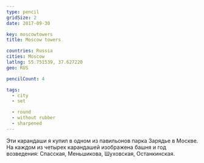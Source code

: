 ```yaml
---
type: pencil
gridSize: 2
date: 2017-09-30

key: moscowtowers
title: Moscow towers

countries: Russia
cities: Moscow
latlng: 55.751539, 37.627220
geo: RUS

pencilCount: 4

tags:
  - city
  - set

  - round
  - without rubber
  - sharpened
---
```


Эти карандаши я купил в одном из павильонов парка Зарядье в Москве. На каждом из четырех карандашей изображена башня и год возведения: Спасская, Меньшикова, Шуховская, Останкинская.
